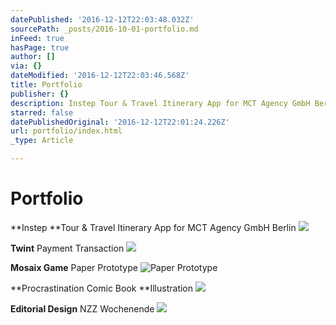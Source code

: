 ```yaml
---
datePublished: '2016-12-12T22:03:48.032Z'
sourcePath: _posts/2016-10-01-portfolio.md
inFeed: true
hasPage: true
author: []
via: {}
dateModified: '2016-12-12T22:03:46.568Z'
title: Portfolio
publisher: {}
description: Instep Tour & Travel Itinerary App for MCT Agency GmbH Berlin
starred: false
datePublishedOriginal: '2016-12-12T22:01:24.226Z'
url: portfolio/index.html
_type: Article

---
```

# Portfolio

**Instep **Tour & Travel Itinerary App for MCT Agency GmbH Berlin
![](https://the-grid-user-content.s3-us-west-2.amazonaws.com/d63bfeba-eabf-45ae-934a-e3ea348bfc5e.gif)

**Twint** Payment Transaction
![](https://the-grid-user-content.s3-us-west-2.amazonaws.com/1e6d69ec-0734-48b8-b1f2-864c13deef24.gif)

**Mosaix Game** Paper Prototype
![Paper Prototype](https://the-grid-user-content.s3-us-west-2.amazonaws.com/265ec4a2-c0d8-4dd3-adbd-2c85c162a5a1.gif)

**Procrastination Comic Book **Illustration
![](https://the-grid-user-content.s3-us-west-2.amazonaws.com/ee610437-244b-48e8-adf5-20637243b3ee.gif)

**Editorial Design** NZZ Wochenende
![](https://the-grid-user-content.s3-us-west-2.amazonaws.com/e63b7ba5-71ce-477b-9a91-f99ac5ba474d.gif)